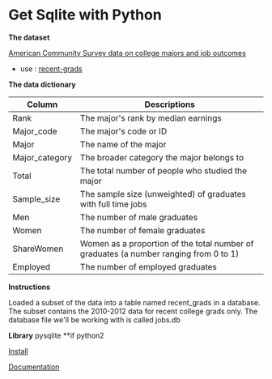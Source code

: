 # Get Sqlite with Python

**The dataset**

[American Community Survey data on college majors and job outcomes](https://github.com/fivethirtyeight/data/tree/master/college-majors)

* use : [recent-grads](https://github.com/fivethirtyeight/data/blob/master/college-majors/recent-grads.csv)

**The data dictionary**

|Column|Descriptions|
|---|---|
|Rank|The major's rank by median earnings|
|Major_code|The major's code or ID|
|Major|The name of the major|
|Major_category|The broader category the major belongs to|
|Total|The total number of people who studied the major|
|Sample_size|The sample size (unweighted) of graduates with full time jobs|
|Men|The number of male graduates|
|Women|The number of female graduates|
|ShareWomen|Women as a proportion of the total number of graduates (a number ranging from 0 to 1)|
|Employed|The number of employed graduates|

**Instructions**

Loaded a subset of the data into a table named recent_grads in a database. The subset contains the 2010-2012 data for recent college grads only. The database file we'll be working with is called jobs.db

**Library**
pysqlite  **if python2 

[Install](https://pypi.org/project/pysqlite/)

[Documentation](https://pysqlite.readthedocs.io/en/latest/sqlite3.html)

